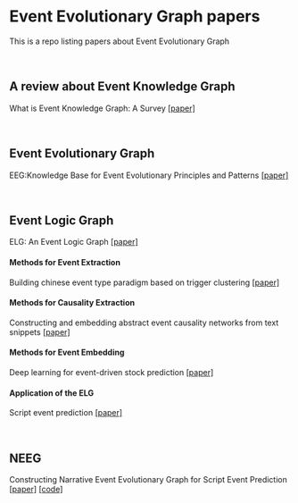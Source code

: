 # Event Evolutionary Graph papers
This is a repo listing papers about Event Evolutionary Graph

<br>

## A review about Event Knowledge Graph
What is Event Knowledge Graph: A Survey [[paper]](https://arxiv.org/pdf/2112.15280.pdf)

<br>

## Event Evolutionary Graph
EEG:Knowledge Base for Event Evolutionary Principles and Patterns [[paper]](https://link.springer.com/chapter/10.1007/978-981-10-6805-8_4)

<br>

## Event Logic Graph
ELG: An Event Logic Graph [[paper]](https://arxiv.org/pdf/1907.08015.pdf)
#### Methods for Event Extraction
Building chinese event type paradigm based on trigger clustering [[paper]](https://aclanthology.org/I13-1036.pdf)
#### Methods for Causality Extraction
Constructing and embedding abstract event causality networks from text snippets [[paper]]()
#### Methods for Event Embedding
Deep learning for event-driven stock prediction [[paper]](http://ir.hit.edu.cn/~xding/docs/Deep%20Learning%20for%20Event-Driven%20Stock%20Prediction.pdf)
#### Application of the ELG
Script event prediction [[paper]](https://www.ijcai.org/proceedings/2018/0584.pdf)



<br>

## NEEG
Constructing Narrative Event Evolutionary Graph for Script Event Prediction [[paper]](https://www.ijcai.org/proceedings/2018/0584.pdf)
[[code]](https://github.com/eecrazy/ConstructingNEEG_IJCAI_2018)
